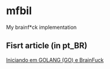 # mfbil

My brainf*ck implementation

## Fisrt article (in pt_BR)

[Iniciando em GOLANG (GO) e BrainFuck](https://paulohrpinheiro.xyz/texts/go/2017-11-02-iniciando-em-go-e-em-brainfuck.html)
